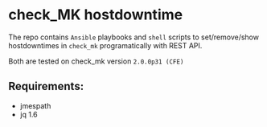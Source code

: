# check_MK hostdowntime

The repo contains `Ansible` playbooks and `shell` scripts to set/remove/show hostdowntimes in `check_mk` programatically with REST API.

Both are tested on check_mk version `2.0.0p31 (CFE)`

## Requirements:
* jmespath
* jq 1.6

